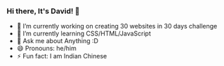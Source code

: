 ### Hi there, It's David! 👋

- 🔭 I’m currently working on creating 30 websites in 30 days challenge
- 🌱 I’m currently learning CSS/HTML/JavaScript
- 💬 Ask me about Anything :D
- 😄 Pronouns: he/him
- ⚡ Fun fact: I am Indian Chinese

